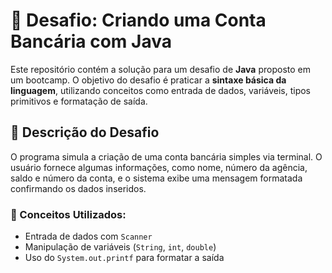 # 🏦 Desafio: Criando uma Conta Bancária com Java

Este repositório contém a solução para um desafio de **Java** proposto em um bootcamp. O objetivo do desafio é praticar a **sintaxe básica da linguagem**, utilizando conceitos como entrada de dados, variáveis, tipos primitivos e formatação de saída.

## 📌 Descrição do Desafio

O programa simula a criação de uma conta bancária simples via terminal. O usuário fornece algumas informações, como nome, número da agência, saldo e número da conta, e o sistema exibe uma mensagem formatada confirmando os dados inseridos.

### 🚀 Conceitos Utilizados:
- Entrada de dados com `Scanner`
- Manipulação de variáveis (`String`, `int`, `double`)
- Uso do `System.out.printf` para formatar a saída
